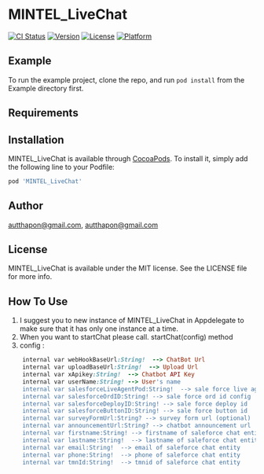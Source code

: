 # MINTEL_LiveChat

[![CI Status](https://img.shields.io/travis/autthapon@gmail.com/MINTEL_LiveChat.svg?style=flat)](https://travis-ci.org/autthapon@gmail.com/MINTEL_LiveChat)
[![Version](https://img.shields.io/cocoapods/v/MINTEL_LiveChat.svg?style=flat)](https://cocoapods.org/pods/MINTEL_LiveChat)
[![License](https://img.shields.io/cocoapods/l/MINTEL_LiveChat.svg?style=flat)](https://cocoapods.org/pods/MINTEL_LiveChat)
[![Platform](https://img.shields.io/cocoapods/p/MINTEL_LiveChat.svg?style=flat)](https://cocoapods.org/pods/MINTEL_LiveChat)

## Example

To run the example project, clone the repo, and run `pod install` from the Example directory first.

## Requirements

## Installation

MINTEL_LiveChat is available through [CocoaPods](https://cocoapods.org). To install
it, simply add the following line to your Podfile:

```ruby
pod 'MINTEL_LiveChat'
```

## Author

autthapon@gmail.com, autthapon@gmail.com

## License

MINTEL_LiveChat is available under the MIT license. See the LICENSE file for more info.


## How To Use
1. I suggest you to new instance of MINTEL_LiveChat in Appdelegate to make sure that it has only one instance at a time. 
2. When you want to startChat please call. startChat(config) method 
3. config : 
```ruby
    internal var webHookBaseUrl:String!  --> ChatBot Url 
    internal var uploadBaseUrl:String!  --> Upload Url
    internal var xApikey:String!  --> Chatbot API Key
    internal var userName:String! --> User's name 
    internal var salesforceLiveAgentPod:String!  --> sale force live agent pod config
    internal var salesforceOrdID:String! --> sale force ord id config
    internal var salesforceDeployID:String! --> sale force deploy id 
    internal var salesforceButtonID:String! --> sale force button id 
    internal var surveyFormUrl:String? --> survey form url (optional)
    internal var announcementUrl:String? --> chatbot announcement url 
    internal var firstname:String! --> firstname of saleforce chat entity 
    internal var lastname:String!  --> lastname of saleforce chat entity 
    internal var email:String!  --> email of saleforce chat entity 
    internal var phone:String!  --> phone of saleforce chat entity 
    internal var tmnId:String!  --> tmnid of saleforce chat entity 
```
